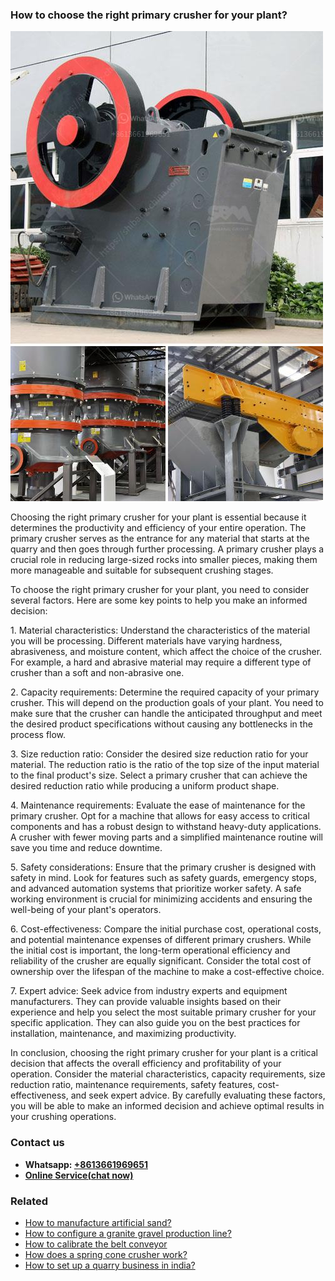 <h3>How to choose the right primary crusher for your plant?</h3><img src='1701745155.jpg' alt=''><p>Choosing the right primary crusher for your plant is essential because it determines the productivity and efficiency of your entire operation. The primary crusher serves as the entrance for any material that starts at the quarry and then goes through further processing. A primary crusher plays a crucial role in reducing large-sized rocks into smaller pieces, making them more manageable and suitable for subsequent crushing stages.</p><p>To choose the right primary crusher for your plant, you need to consider several factors. Here are some key points to help you make an informed decision:</p><p>1. Material characteristics: Understand the characteristics of the material you will be processing. Different materials have varying hardness, abrasiveness, and moisture content, which affect the choice of the crusher. For example, a hard and abrasive material may require a different type of crusher than a soft and non-abrasive one.</p><p>2. Capacity requirements: Determine the required capacity of your primary crusher. This will depend on the production goals of your plant. You need to make sure that the crusher can handle the anticipated throughput and meet the desired product specifications without causing any bottlenecks in the process flow.</p><p>3. Size reduction ratio: Consider the desired size reduction ratio for your material. The reduction ratio is the ratio of the top size of the input material to the final product's size. Select a primary crusher that can achieve the desired reduction ratio while producing a uniform product shape.</p><p>4. Maintenance requirements: Evaluate the ease of maintenance for the primary crusher. Opt for a machine that allows for easy access to critical components and has a robust design to withstand heavy-duty applications. A crusher with fewer moving parts and a simplified maintenance routine will save you time and reduce downtime.</p><p>5. Safety considerations: Ensure that the primary crusher is designed with safety in mind. Look for features such as safety guards, emergency stops, and advanced automation systems that prioritize worker safety. A safe working environment is crucial for minimizing accidents and ensuring the well-being of your plant's operators.</p><p>6. Cost-effectiveness: Compare the initial purchase cost, operational costs, and potential maintenance expenses of different primary crushers. While the initial cost is important, the long-term operational efficiency and reliability of the crusher are equally significant. Consider the total cost of ownership over the lifespan of the machine to make a cost-effective choice.</p><p>7. Expert advice: Seek advice from industry experts and equipment manufacturers. They can provide valuable insights based on their experience and help you select the most suitable primary crusher for your specific application. They can also guide you on the best practices for installation, maintenance, and maximizing productivity.</p><p>In conclusion, choosing the right primary crusher for your plant is a critical decision that affects the overall efficiency and profitability of your operation. Consider the material characteristics, capacity requirements, size reduction ratio, maintenance requirements, safety features, cost-effectiveness, and seek expert advice. By carefully evaluating these factors, you will be able to make an informed decision and achieve optimal results in your crushing operations.</p><h3>Contact us</h3><ul><li><strong>Whatsapp:&nbsp;<a href="https://wa.me/8613661969651">+8613661969651</a></strong></li><li><a href="https://swt.shibang-china.com/?git&amp;zhl&amp;How to choose the right primary crusher for your plant"><strong>Online Service(chat now)</strong></a></li></ul><h3>Related</h3><ul><li><a href='How to manufacture artificial sand.md'>How to manufacture artificial sand?</a></li><li><a href='How to configure a granite gravel production line.md'>How to configure a granite gravel production line?</a></li><li><a href='How to calibrate the belt conveyor.md'>How to calibrate the belt conveyor</a></li><li><a href='How does a spring cone crusher work.md'>How does a spring cone crusher work?</a></li><li><a href='How to set up a quarry business in india.md'>How to set up a quarry business in india?</a></li></ul>